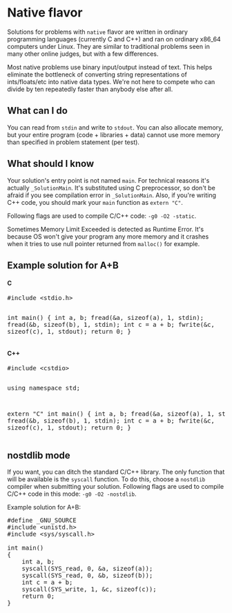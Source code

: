 # Native flavor

Solutions for problems with `native` flavor
are written in ordinary programming languages
(currently C and C++) and ran on ordinary
x86_64 computers under Linux. They are similar
to traditional problems seen in many other online 
judges, but with a few differences.

Most native problems use binary
input/output instead of text. This helps eliminate
the bottleneck of converting string representations
of ints/floats/etc into native data types.
We're not here to compete who can divide by ten
repeatedly faster than anybody else after all.

## What can I do

You can read from `stdin` and write to `stdout`.
You can also allocate memory, but your entire program
(code + libraries + data) cannot use more memory
than specified in problem statement (per test).

## What should I know

Your solution's entry point is not named `main`.
For technical reasons it's actually `_SolutionMain`.
It's substituted using C preprocessor, so don't be
afraid if you see compilation error in `_SolutionMain`.
Also, if you're writing C++ code, you should mark your
`main` function as `extern "C"`.

Following flags are used to compile C/C++ code:
`-g0 -O2 -static`.

Sometimes Memory Limit Exceeded is detected as
Runtime Error. It's because OS won't give your program
any more memory and it crashes when it tries to use
null pointer returned from `malloc()` for example.

## Example solution for A+B

<div class="row">
<div class="col-sm-6">
<h4>C</h4>
<pre>
#include &lt;stdio.h&gt;

int main()
{
    int a, b;
    fread(&a, sizeof(a), 1, stdin);
    fread(&b, sizeof(b), 1, stdin);
    int c = a + b;
    fwrite(&c, sizeof(c), 1, stdout);
    return 0;
}
</pre>
</div>

<div class="col-sm-6">
<h4>C++</h4>
<pre>
#include &lt;cstdio&gt;

using namespace std;

extern "C"
int main()
{
    int a, b;
    fread(&a, sizeof(a), 1, stdin);
    fread(&b, sizeof(b), 1, stdin);
    int c = a + b;
    fwrite(&c, sizeof(c), 1, stdout);
    return 0;
}
</pre>
</div>
</div>

## nostdlib mode

If you want, you can ditch the standard C/C++ library.
The only function that will be available is the
`syscall` function. To do this, choose a `nostdlib`
compiler when submitting your solution.
Following flags are used to compile C/C++ 
code in this mode:
`-g0 -O2 -nostdlib`.

Example solution for A+B:

<pre>
#define _GNU_SOURCE
#include &lt;unistd.h&gt;
#include &lt;sys/syscall.h&gt;

int main()
{
    int a, b;
    syscall(SYS_read, 0, &a, sizeof(a));
    syscall(SYS_read, 0, &b, sizeof(b));
    int c = a + b;
    syscall(SYS_write, 1, &c, sizeof(c));
    return 0;
}
</pre>